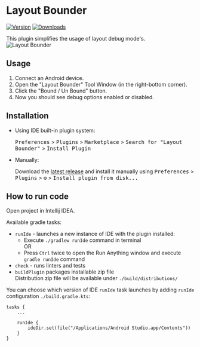 # Layout Bounder

[![Version](https://img.shields.io/jetbrains/plugin/v/14969.svg)](https://plugins.jetbrains.com/plugin/14969)
[![Downloads](https://img.shields.io/jetbrains/plugin/d/14969.svg)](https://plugins.jetbrains.com/plugin/14969)

<!-- Plugin description -->
This plugin simplifies the usage of layout debug mode's.
\
![Layout Bounder](https://user-images.githubusercontent.com/23655824/233925249-1edf1757-e054-4459-8ef5-1820fd6d16f6.gif)  
<!-- Plugin description end -->

## Usage
1. Connect an Android device.
2. Open the "Layout Bounder" Tool Window (in the right-bottom corner).
3. Click the "Bound / Un Bound" button.
4. Now you should see debug options enabled or disabled.

## Installation

- Using IDE built-in plugin system:
  
  <kbd>Preferences</kbd> > <kbd>Plugins</kbd> > <kbd>Marketplace</kbd> > <kbd>Search for "Layout Bounder"</kbd> >
  <kbd>Install Plugin</kbd>
  
- Manually:

  Download the [latest release](https://github.com/hamurcuabi/Layout-Bounder/releases/latest) and install it manually using
  <kbd>Preferences</kbd> > <kbd>Plugins</kbd> > <kbd>⚙️</kbd> > <kbd>Install plugin from disk...</kbd>

## How to run code
Open project in Intellij IDEA.

Available gradle tasks:
* `runIde` - launches a new instance of IDE with the plugin installed:
  * Execute `./gradlew runIde` command in terminal  
OR
  * Press `Ctrl` twice to open the Run Anything window and execute `gradle runIde` command
* `check` - runs linters and tests
* `buildPlugin` packages installable zip file  
  Distribution zip file will be available under `./build/distributions/`

You can choose which version of IDE `runIde` task launches by adding `runIde` configuration `./build.gradle.kts`:  
```
tasks {
    ...

    runIde {
        ideDir.set(file("/Applications/Android Studio.app/Contents"))
    }
}
```
